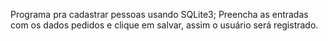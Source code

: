Programa pra cadastrar pessoas usando SQLite3;
Preencha as entradas com os dados pedidos e clique em salvar, assim o usuário será registrado.
